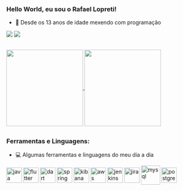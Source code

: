 ### Hello World, eu sou o Rafael Lopreti!

- 🎉 Desde os 13 anos de idade mexendo com programação

<div> 
  <a href = "mailto:rafael.lopreti@gmail.com"><img src="https://img.shields.io/badge/-Gmail-%23333?style=for-the-badge&logo=gmail&logoColor=white" target="_blank"></a>
  <a href="https://www.linkedin.com/in/allan-lopreti" target="_blank"><img src="https://img.shields.io/badge/-LinkedIn-%230077B5?style=for-the-badge&logo=linkedin&logoColor=white" target="_blank"></a> 
</div>

##

<a href="https://github.com/anuraghazra/github-readme-stats">
  <img height=200 align="center" src="https://github-readme-stats.vercel.app/api?username=RafaelLopreti&show_icons=true&theme=tokyonight" />
</a>
<a href="https://github.com/anuraghazra/convoychat">
  <img height=200 align="center" src="https://github-readme-stats.vercel.app/api/top-langs?username=RafaelLopreti&theme=tokyonight&layout=compact&langs_count=8&card_width=320" />
</a>

##

### Ferramentas e Linguagens:

- 💻 Algumas ferramentas e linguagens do meu dia a dia
<div style="display: inline_block">
  <img align="center" alt="java" height="40" width="40" src="https://cdn.jsdelivr.net/gh/devicons/devicon/icons/java/java-original-wordmark.svg"/>
  <img align="center" alt="flutter" height="40" width="40" src="https://cdn.iconscout.com/icon/free/png-256/free-flutter-logo-icon-svg-download-png-1720090.png"/>
  <img align="center" alt="dart" height="40" width="40" src="https://avatars.githubusercontent.com/u/1609975?s=200&v=4"/>
  <img align="center" alt="spring" height="40" width="40" src="https://cdn.jsdelivr.net/gh/devicons/devicon/icons/spring/spring-original-wordmark.svg"/>
  <img align="center" alt="kibana" height="40" width="40" src="https://www.vectorlogo.zone/logos/elasticco_kibana/elasticco_kibana-icon.svg"/>
  <img align="center" alt="aws" height="40" width="40" src="https://upload.wikimedia.org/wikipedia/commons/9/93/Amazon_Web_Services_Logo.svg"/>
  <img align="center" alt="jenkins" height="40" width="40" src="https://cdn.jsdelivr.net/gh/devicons/devicon/icons/jenkins/jenkins-original.svg"/>
  <img align="center" alt="jira" height="40" width="40" src="https://cdn.jsdelivr.net/gh/devicons/devicon/icons/jira/jira-original.svg" />
  <img align="center" alt="mysql" height="50" width="50" src="https://cdn.jsdelivr.net/gh/devicons/devicon/icons/mysql/mysql-original-wordmark.svg"/>
  <img align="center" alt="postgresql" height="40" width="40" src="https://cdn.jsdelivr.net/gh/devicons/devicon/icons/postgresql/postgresql-plain-wordmark.svg"/>   
</div>
